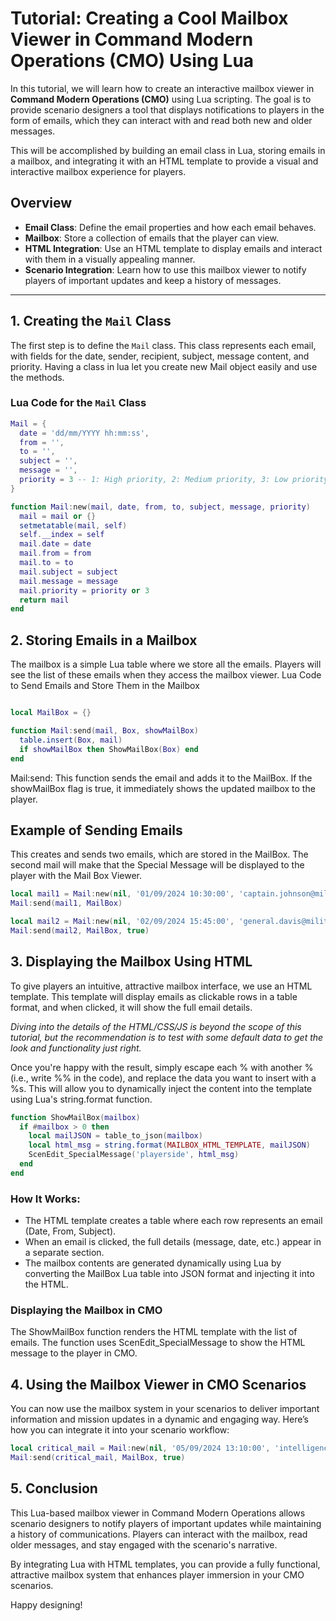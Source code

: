 # Tutorial: Creating a Cool Mailbox Viewer in Command Modern Operations (CMO) Using Lua

In this tutorial, we will learn how to create an interactive mailbox viewer in **Command Modern Operations (CMO)** using Lua scripting. The goal is to provide scenario designers a tool that displays notifications to players in the form of emails, which they can interact with and read both new and older messages.

This will be accomplished by building an email class in Lua, storing emails in a mailbox, and integrating it with an HTML template to provide a visual and interactive mailbox experience for players.

## Overview

- **Email Class**: Define the email properties and how each email behaves.
- **Mailbox**: Store a collection of emails that the player can view.
- **HTML Integration**: Use an HTML template to display emails and interact with them in a visually appealing manner.
- **Scenario Integration**: Learn how to use this mailbox viewer to notify players of important updates and keep a history of messages.

---
## 1. Creating the `Mail` Class

The first step is to define the `Mail` class. This class represents each email, with fields for the date, sender, recipient, subject, message content, and priority. Having a class in lua let you create new Mail object easily and use the methods.

### Lua Code for the `Mail` Class

```lua
Mail = {
  date = 'dd/mm/YYYY hh:mm:ss',
  from = '',
  to = '',
  subject = '',
  message = '',
  priority = 3 -- 1: High priority, 2: Medium priority, 3: Low priority
}

function Mail:new(mail, date, from, to, subject, message, priority)
  mail = mail or {}
  setmetatable(mail, self)
  self.__index = self
  mail.date = date
  mail.from = from
  mail.to = to
  mail.subject = subject
  mail.message = message
  mail.priority = priority or 3
  return mail
end
```
## 2. Storing Emails in a Mailbox

The mailbox is a simple Lua table where we store all the emails. Players will see the list of these emails when they access the mailbox viewer.
Lua Code to Send Emails and Store Them in the Mailbox

```lua

local MailBox = {}

function Mail:send(mail, Box, showMailBox)
  table.insert(Box, mail)
  if showMailBox then ShowMailBox(Box) end
end
```
Mail:send: This function sends the email and adds it to the MailBox. If the showMailBox flag is true, it immediately shows the updated mailbox to the player.

## Example of Sending Emails

This creates and sends two emails, which are stored in the MailBox. The second mail will make that the Special Message will be displayed to the player with the Mail Box Viewer.

```lua
local mail1 = Mail:new(nil, '01/09/2024 10:30:00', 'captain.johnson@military.com', 'lieutenant.smith@military.com', 'Mission Status Update', '<p>Mission details...</p>', 1)
Mail:send(mail1, MailBox)

local mail2 = Mail:new(nil, '02/09/2024 15:45:00', 'general.davis@military.com', 'all.commanders@military.com', 'High Command Meeting Reminder', '<p>Meeting details...</p>', 2)
Mail:send(mail2, MailBox, true)
```

## 3. Displaying the Mailbox Using HTML

To give players an intuitive, attractive mailbox interface, we use an HTML template. This template will display emails as clickable rows in a table format, and when clicked, it will show the full email details. 

_Diving into the details of the HTML/CSS/JS is beyond the scope of this tutorial, but the recommendation is to test with some default data to get the look and functionality just right._

Once you're happy with the result, simply escape each % with another % (i.e., write %% in the code), and replace the data you want to insert with a %s. This will allow you to dynamically inject the content into the template using Lua's string.format function.

```lua
function ShowMailBox(mailbox)
  if #mailbox > 0 then
    local mailJSON = table_to_json(mailbox)
    local html_msg = string.format(MAILBOX_HTML_TEMPLATE, mailJSON)
    ScenEdit_SpecialMessage('playerside', html_msg)
  end
end
```

### How It Works:

 - The HTML template creates a table where each row represents an email (Date, From, Subject).
 - When an email is clicked, the full details (message, date, etc.) appear in a separate section.
 - The mailbox contents are generated dynamically using Lua by converting the MailBox Lua table into JSON format and injecting it into the HTML.

### Displaying the Mailbox in CMO

The ShowMailBox function renders the HTML template with the list of emails. The function uses ScenEdit_SpecialMessage to show the HTML message to the player in CMO.

## 4. Using the Mailbox Viewer in CMO Scenarios

You can now use the mailbox system in your scenarios to deliver important information and mission updates in a dynamic and engaging way. Here’s how you can integrate it into your scenario workflow:
```lua
local critical_mail = Mail:new(nil, '05/09/2024 13:10:00', 'intelligence@military.com', 'operations.command@military.com', 'Critical Mission Update', 'Mission details here...', 1)
Mail:send(critical_mail, MailBox, true)
```

## 5. Conclusion

This Lua-based mailbox viewer in Command Modern Operations allows scenario designers to notify players of important updates while maintaining a history of communications. Players can interact with the mailbox, read older messages, and stay engaged with the scenario's narrative.

By integrating Lua with HTML templates, you can provide a fully functional, attractive mailbox system that enhances player immersion in your CMO scenarios.

Happy designing!